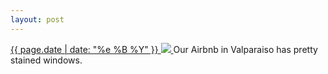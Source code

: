 ```yaml
---
layout: post
---
```


<p>
  <a href="/118">
    <time>{{ page.date | date: "%e %B %Y" }}</time>
    <img src="https://s3.amazonaws.com/life.aaronjgreenberg.com/118.jpg">
  </a>
  Our Airbnb in Valparaiso has pretty stained windows.
</p>
